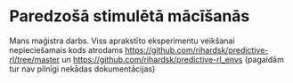 # Paredzošā stimulētā mācīšanās
Mans maģistra darbs. Viss aprakstīto eksperimentu veikšanai nepieciešamais kods atrodams
https://github.com/rihardsk/predictive-rl/tree/master un https://github.com/rihardsk/predictive-rl_envs
(pagaidām tur nav pilnīgi nekādas dokumentācijas)
